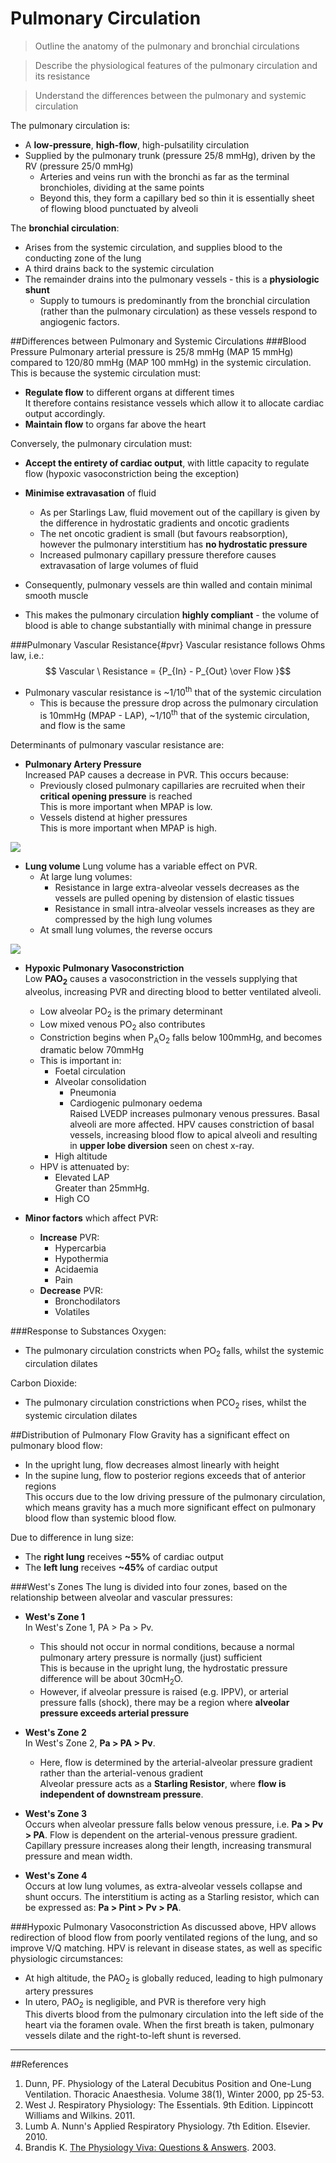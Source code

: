 # Pulmonary Circulation
> Outline the anatomy of the pulmonary and bronchial circulations

<!--></!-->
> Describe the physiological features of the pulmonary circulation and its resistance

<!--></!-->
> Understand the differences between the pulmonary and systemic circulation

The pulmonary circulation is:
* A **low-pressure**, **high-flow**, high-pulsatility circulation
* Supplied by the pulmonary trunk (pressure 25/8 mmHg), driven by the RV (pressure 25/0 mmHg)
  * Arteries and veins run with the bronchi as far as the terminal bronchioles, dividing at the same points
  * Beyond this, they form a capillary bed so thin it is essentially sheet of flowing blood punctuated by alveoli

The **bronchial circulation**:
* Arises from the systemic circulation, and supplies blood to the conducting zone of the lung
* A third drains back to the systemic circulation
* The remainder drains into the pulmonary vessels - this is a **physiologic shunt**
  * Supply to tumours is predominantly from the bronchial circulation (rather than the pulmonary circulation) as these vessels respond to angiogenic factors.

##Differences between Pulmonary and Systemic Circulations
###Blood Pressure
Pulmonary arterial pressure is 25/8 mmHg (MAP 15 mmHg) compared to 120/80 mmHg (MAP 100 mmHg) in the systemic circulation. This is because the systemic circulation must:
* **Regulate flow** to different organs at different times  
  It therefore contains resistance vessels which allow it to allocate cardiac output accordingly.
* **Maintain flow** to organs far above the heart  

Conversely, the pulmonary circulation must:
* **Accept the entirety of cardiac output**, with little capacity to regulate flow (hypoxic vasoconstriction being the exception)
* **Minimise extravasation** of fluid  
    * As per Starlings Law, fluid movement out of the capillary is given by the difference in hydrostatic gradients and oncotic gradients
    * The net oncotic gradient is small (but favours reabsorption), however the pulmonary interstitium has **no hydrostatic pressure**
    * Increased pulmonary capillary pressure therefore causes extravasation of large volumes of fluid


* Consequently, pulmonary vessels are thin walled and contain minimal smooth muscle
* This makes the pulmonary circulation **highly compliant** - the volume of blood is able to change substantially with minimal change in pressure

###Pulmonary Vascular Resistance{#pvr}
Vascular resistance follows Ohms law, i.e.:  
$$ Vascular \ Resistance = {P_{In} - P_{Out} \over Flow }$$

 * Pulmonary vascular resistance is ~1/10<sup>th</sup> that of the systemic circulation
   * This is because the pressure drop across the pulmonary circulation is  10mmHg (MPAP - LAP), ~1/10<sup>th</sup> that of the systemic circulation, and flow is the same

Determinants of pulmonary vascular resistance are:
* **Pulmonary Artery Pressure**  
Increased PAP causes a decrease in PVR. This occurs because:
  * Previously closed pulmonary capillaries are recruited when their **critical opening pressure** is reached   
  This is more important when MPAP is low.
  * Vessels distend at higher pressures  
  This is more important when MPAP is high.

<img src="resources\pap-vs-pvr.svg">



* **Lung volume**
Lung volume has a variable effect on PVR.
  * At large lung volumes:
    * Resistance in large extra-alveolar vessels decreases as the vessels are pulled opening by distension of elastic tissues
    * Resistance in small intra-alveolar vessels increases as they are compressed by the high lung volumes
  * At small lung volumes, the reverse occurs
 
 <img src="resources\lungvol-vs-pvr.svg">


 
 * **Hypoxic Pulmonary Vasoconstriction**  
 Low **PAO<sub>2</sub>** causes a vasoconstriction in the vessels supplying that alveolus, increasing PVR and directing blood to better ventilated alveoli.
   * Low alveolar PO<sub>2</sub> is the primary determinant
   * Low mixed venous PO<sub>2</sub> also contributes
   * Constriction begins when P<sub>A</sub>O<sub>2</sub> falls below 100mmHg, and becomes dramatic below 70mmHg
   * This is important in:
     * Foetal circulation
     * Alveolar consolidation
       * Pneumonia
       * Cardiogenic pulmonary oedema  
       Raised LVEDP increases pulmonary venous pressures. Basal alveoli are more affected. HPV causes constriction of basal vessels, increasing blood flow to apical alveoli and resulting in **upper lobe diversion** seen on chest x-ray.
     * High altitude 
   * HPV is attenuated by:
     * Elevated LAP  
     Greater than 25mmHg.
     * High CO
 
 
 * **Minor factors** which affect PVR:
   * **Increase** PVR:
     * Hypercarbia
     * Hypothermia
     * Acidaemia
     * Pain
   * **Decrease** PVR:
     * Bronchodilators
     * Volatiles

###Response to Substances
Oxygen:
* The pulmonary circulation constricts when PO<sub>2</sub> falls, whilst the systemic circulation dilates

Carbon Dioxide:
* The pulmonary circulation constrictions when PCO<sub>2</sub> rises, whilst the systemic circulation dilates
 

##Distribution of Pulmonary Flow
Gravity has a significant effect on pulmonary blood flow:
* In the upright lung, flow decreases almost linearly with height
* In the supine lung, flow to posterior regions exceeds that of anterior regions  
This occurs due to the low driving pressure of the pulmonary circulation, which means gravity has a much more significant effect on pulmonary blood flow than systemic blood flow.

Due to difference in lung size:
* The **right lung** receives **~55%** of cardiac output
* The **left lung** receives **~45%** of cardiac output

###West's Zones
The lung is divided into four zones, based on the relationship between alveolar and vascular pressures:
* **West's Zone 1**  
In West's Zone 1, PA > Pa > Pv.
  * This should not occur in normal conditions, because a normal pulmonary artery pressure is normally (just) sufficient  
  This is because in the upright lung, the hydrostatic pressure difference will be about 30cmH<sub>2</sub>O.
  * However, if alveolar pressure is raised (e.g. IPPV), or arterial pressure falls (shock), there may be a region where **alveolar pressure exceeds arterial pressure**


* **West's Zone 2**  
In West's Zone 2, **Pa > PA > Pv**.
  * Here, flow is determined by the arterial-alveolar pressure gradient rather than the arterial-venous gradient  
  Alveolar pressure acts as a **Starling Resistor**, where **flow is independent of downstream pressure**.


* **West's Zone 3**  
Occurs when alveolar pressure falls below venous pressure, i.e. **Pa > Pv > PA**. Flow is dependent on the arterial-venous pressure gradient. Capillary pressure increases along their length, increasing transmural pressure and mean width.


* **West's Zone 4**  
Occurs at low lung volumes, as extra-alveolar vessels collapse and shunt occurs. The interstitium is acting as a Starling resistor, which can be expressed as: **Pa > Pint > Pv > PA**.


###Hypoxic Pulmonary Vasoconstriction
As discussed above, HPV allows redirection of blood flow from poorly ventilated regions of the lung, and so improve V/Q matching. HPV is relevant in disease states, as well as specific physiologic circumstances:
* At high altitude, the PAO<sub>2</sub> is globally reduced, leading to high pulmonary artery pressures
* In utero, PAO<sub>2</sub> is negligible, and PVR is therefore very high  
This diverts blood from the pulmonary circulation into the left side of the heart via the foramen ovale. When the first breath is taken, pulmonary vessels dilate and the right-to-left shunt is reversed.


---
##References
1. Dunn, PF. Physiology of the Lateral Decubitus Position and One-Lung Ventilation.  Thoracic Anaesthesia. Volume 38(1), Winter 2000, pp 25-53.
2. West J. Respiratory Physiology: The Essentials. 9th Edition. Lippincott Williams and Wilkins. 2011.
3. Lumb A. Nunn's Applied Respiratory Physiology. 7th Edition. Elsevier. 2010.
4. Brandis K. [The Physiology Viva: Questions & Answers](http://www.anaesthesiamcq.com/vivabook.php). 2003.